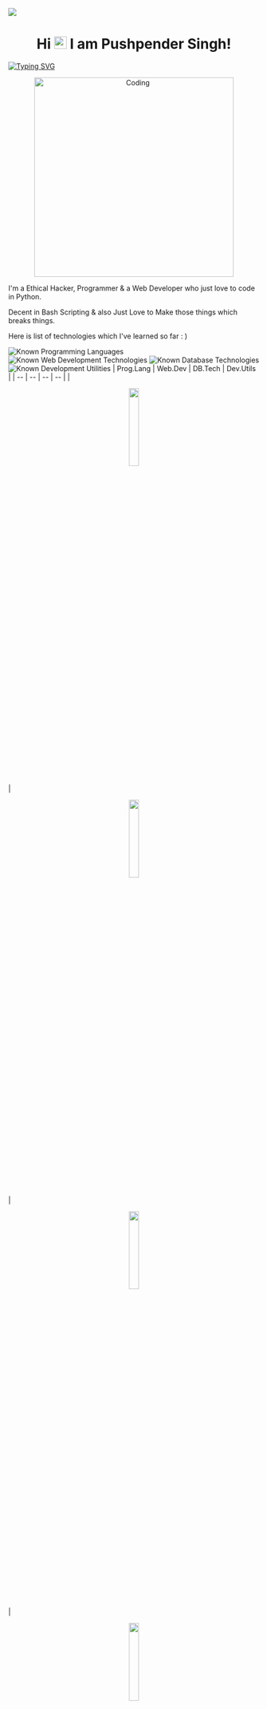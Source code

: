 ![](https://raw.githubusercontent.com/PushpenderIndia/PushpenderIndia/master/media/header.png)

<h1 align="center">Hi <img src="https://media.giphy.com/media/hvRJCLFzcasrR4ia7z/giphy.gif" width="25px"> I am Pushpender Singh! </h1>

[![Typing SVG](https://readme-typing-svg.herokuapp.com?font=Robot-Bold&size=30&color=330033&center=true&vCenter=true&width=900&height=110&lines=root@kali:~/++whoami;Ethical+Hacker;Programmer;InfoSec+Content+Creator;And+A+Web+Developer)](https://git.io/typing-svg)

<p align="center"><img align="center" alt="Coding" width="400" src="https://github.com/PushpenderIndia/PushpenderIndia/blob/master/media/coding-gif.gif"></p>

I'm a Ethical Hacker, Programmer & a Web Developer who just love to code in Python.

Decent in Bash Scripting & also Just Love to Make those things which breaks things. 

Here is list of technologies which I've learned so far : )

![Known Programming Languages](https://img.shields.io/badge/Known-Programming%20Languages%20:%20-brightgreen?&style=plastic)
![Known Web Development Technologies](https://img.shields.io/badge/Known-WebDev%20Technologies%20%20%20%20%20%20:%20-brightgreen?&style=plastic)
![Known Database Technologies](https://img.shields.io/badge/Known-Database%20Technologies%20%20%20%20:%20-brightgreen?&style=plastic)
![Known Development Utilities](https://img.shields.io/badge/Known-Development%20Utilities%20%20%20%20%20%20:%20-brightgreen?&style=plastic)
| Prog.Lang | Web.Dev | DB.Tech | Dev.Utils |
| -- | -- | -- | -- |
| <p align="center"><img src="https://github.com/PushpenderIndia/PushpenderIndia/blob/master/logos/python.png?raw=true" height="20%" width="20%"></p> | <p align="center"><img src="https://github.com/PushpenderIndia/PushpenderIndia/blob/master/logos/html.png?raw=true" height="20%" width="20%"></p>      | <p align="center"><img src="https://github.com/PushpenderIndia/PushpenderIndia/blob/master/logos/sql.png?raw=true" height="20%" width="20%"></p>       | <p align="center"><img src="https://github.com/PushpenderIndia/PushpenderIndia/blob/master/logos/git.png?raw=true" height="20%" width="20%"></p>              |
| <p align="center"><img src="https://github.com/PushpenderIndia/PushpenderIndia/blob/master/logos/php.png?raw=true" height="20%" width="20%"></p>    | <p align="center"><img src="https://github.com/PushpenderIndia/PushpenderIndia/blob/master/logos/css.png?raw=true" height="20%" width="20%"></p>       | <p align="center"><img src="https://github.com/PushpenderIndia/PushpenderIndia/blob/master/logos/postgres.png?raw=true" height="20%" width="20%"></p>  | <p align="center"><img src="https://github.com/PushpenderIndia/PushpenderIndia/blob/master/logos/vs.png?raw=true" height="20%" width="20%"></p>               |
| <p align="center"><img src="https://github.com/PushpenderIndia/PushpenderIndia/blob/master/logos/c.png?raw=true" height="20%" width="20%"></p>      | <p align="center"><img src="https://github.com/PushpenderIndia/PushpenderIndia/blob/master/logos/bootstrap.png?raw=true" height="20%" width="20%"></p> | <p align="center"><img src="https://github.com/PushpenderIndia/PushpenderIndia/blob/master/logos/mongodb.png?raw=true" height="20%" width="20%"></p>   | <p align="center"><img src="https://github.com/PushpenderIndia/PushpenderIndia/blob/master/logos/vim.png?raw=true" height="20%" width="20%"></p>              |
| <p align="center"><img src="https://github.com/PushpenderIndia/PushpenderIndia/blob/master/logos/c++.png?raw=true" height="20%" width="20%"></p>    |                                                                                                                                                        |                                                                                                                                                        | <p align="center"><img src="https://github.com/PushpenderIndia/PushpenderIndia/blob/master/logos/atom.png?raw=true" height="20%" width="20%"></p>             |
| <p align="center"><img src="https://github.com/PushpenderIndia/PushpenderIndia/blob/master/logos/c-sharp.png?raw=true" height="20%" width="20%"></p>|                                                                                                                                                        |                                                                                                                                                        | <p align="center"><img src="https://github.com/PushpenderIndia/PushpenderIndia/blob/master/logos/jupyter-notebook.png?raw=true" height="20%" width="20%"></p> |                                                                                                                                              
| <p align="center"><img src="https://github.com/PushpenderIndia/PushpenderIndia/blob/master/logos/java.png?raw=true" height="20%" width="20%"></p>   |                                                                                                                                                        |                                                                                                                                                        |  |    
| <p align="center"><img src="https://github.com/PushpenderIndia/PushpenderIndia/blob/master/logos/JS.png?raw=true" height="20%" width="20%"></p>     |                                                                                                                                                        |                                                                                                                                                        |  |    
| <p align="center"><img src="https://github.com/PushpenderIndia/PushpenderIndia/blob/master/logos/golang.png?raw=true" height="20%" width="20%"></p>     |                                                                                                                                                        |                                                                                                                                                        |  |    

I've a <img src = "https://img.shields.io/badge/InfoSec-YouTube%20Channel-%23E4405F.svg?&style=for-the-badge&logo=youtube&logoColor=white&style=plastic"> with more than [<img src = "https://img.shields.io/endpoint?&style=for-the-badge&color=E4405F&style=plastic&url=https%3A%2F%2Fyoutube-badge-deploy.vercel.app%2Fapi%2Fsubscriber">](https://www.youtube.com/c/CyberAcademyHindi) where I use to share my Cyber Security & Ethical Hacking Knowledge 

- 👨🏽‍💻 I'm Top Rated Freelancer on Upwork. Currently Working as a Software Developer & Automation Engineer.
- 🤝 Open for collaborations for Ethical Hacking Tools
- 😊 Willing to contribute in opensource development projects. 
- 📫 How to reach me: singhpushpender250@gmail.com
- 👨‍💻 How to **Hire me** : [Upwork](https://www.upwork.com/freelancers/~01ee80593d3e8f9387)

<details open>
<summary>🔴<b> Live YouTube Channel Stats</b> (Automatically Updates Every 60 seconds)</summary>
 
- [<img src = "https://img.shields.io/endpoint?&style=for-the-badge&color=E4405F&style=plastic&url=https%3A%2F%2Fyoutube-badge-deploy.vercel.app%2Fapi%2Fsubscriber">](https://www.youtube.com/c/CyberAcademyHindi)
 
- [<img src = "https://img.shields.io/endpoint?&style=for-the-badge&color=E4405F&style=plastic&url=https%3A%2F%2Fyoutube-badge-deploy.vercel.app%2Fapi%2Fviews">](https://www.youtube.com/c/CyberAcademyHindi)
 
- [<img src = "https://img.shields.io/endpoint?&style=for-the-badge&color=E4405F&style=plastic&url=https%3A%2F%2Fyoutube-badge-deploy.vercel.app%2Fapi%2Fvideos">](https://www.youtube.com/c/CyberAcademyHindi)
</details>

<details open>
<summary>🤝 <b>To connect with me</b></summary>

<p align = "center">
 
[<img src = "https://img.shields.io/badge/youtube-Cyber%20Academy-%23E4405F.svg?&style=for-the-badge&logo=youtube&logoColor=white">](https://www.youtube.com/c/CyberAcademyHindi)
[<img src = "https://img.shields.io/badge/upwork-top%20rated%20freelancer-%2373BB44.svg?&style=for-the-badge&logo=upwork&logoColor=white">](https://www.upwork.com/freelancers/~01ee80593d3e8f9387)
[<img src="https://img.shields.io/badge/medium-%2312100E.svg?&style=for-the-badge&logo=medium&logoColor=white" />](https://medium.com/@PushpenderIndia)
[<img src="https://img.shields.io/badge/twitter-%231DA1F2.svg?&style=for-the-badge&logo=twitter&logoColor=white" />](https://twitter.com/PushpenderIndia) 


[![Visits Badge](https://badges.pufler.dev/visits/PushpenderIndia/PushpenderIndia?style=for-the-badge)](https://github.com/PushpenderIndia/PushpenderIndia)

</p>

</details>

---

<details open>
 <summary> 😇 <b>My Github Stats</b>: </summary>

<br>

<p align = "center">
  <img src = "https://github-readme-stats.vercel.app/api?username=PushpenderIndia&show_icons=true&line_height=27">
  <img src = "https://github-readme-stats.vercel.app/api/top-langs/?username=PushpenderIndia&hide=css,shell">
</p>

</details>



<details open> 
 <summary><b>Famous Repos</b></summary>
 <br> 
  
<p align = "center">
<a href = "https://github.com/PushpenderIndia/technowhorse"><img align="center"  src="https://github-readme-stats.vercel.app/api/pin/?username=PushpenderIndia&repo=technowhorse" /></a> <a href = "https://github.com/PushpenderIndia/technowlogger"><img align="center" src="https://github-readme-stats.vercel.app/api/pin/?username=PushpenderIndia&repo=technowlogger" /></a> </p>

</details>


